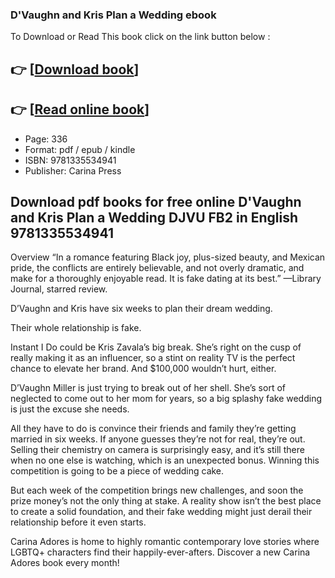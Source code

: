 ### D'Vaughn and Kris Plan a Wedding  ebook

To Download or Read This book click on the link button below :

## 👉  [**[Download book](http://ebooksharez.info/download.php?group=book&from=github.com&id=622092&lnk=1079 "Download book")**]

## 👉  [**[Read online book](http://ebooksharez.info/download.php?group=book&from=github.com&id=622092&lnk=1079 "Read online book")**]


* Page: 336
* Format: pdf / epub / kindle
* ISBN: 9781335534941
* Publisher: Carina Press



## Download pdf books for free online D'Vaughn and Kris Plan a Wedding DJVU FB2 in English 9781335534941


Overview
“In a romance featuring Black joy, plus-sized beauty, and Mexican pride, the conflicts are entirely believable, and not overly dramatic, and make for a thoroughly enjoyable read. It is fake dating at its best.” —Library Journal, starred review.


D’Vaughn and Kris have six weeks to plan their dream wedding.

 Their whole relationship is fake.

Instant I Do could be Kris Zavala’s big break. She’s right on the cusp of really making it as an influencer, so a stint on reality TV is the perfect chance to elevate her brand. And $100,000 wouldn’t hurt, either.

 D’Vaughn Miller is just trying to break out of her shell. She’s sort of neglected to come out to her mom for years, so a big splashy fake wedding is just the excuse she needs.

 All they have to do is convince their friends and family they’re getting married in six weeks. If anyone guesses they’re not for real, they’re out. Selling their chemistry on camera is surprisingly easy, and it’s still there when no one else is watching, which is an unexpected bonus. Winning this competition is going to be a piece of wedding cake.

 But each week of the competition brings new challenges, and soon the prize money’s not the only thing at stake. A reality show isn’t the best place to create a solid foundation, and their fake wedding might just derail their relationship before it even starts.

 Carina Adores is home to highly romantic contemporary love stories where LGBTQ+ characters find their happily-ever-afters. Discover a new Carina Adores book every month!



